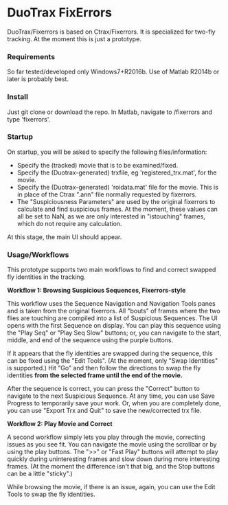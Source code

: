 # DuoTrax FixErrors #

DuoTrax/Fixerrors is based on Ctrax/Fixerrors. It is specialized for two-fly tracking. At the moment this is just a prototype.

### Requirements ###

So far tested/developed only Windows7+R2016b. Use of Matlab R2014b or later is probably best.

### Install ###

Just git clone or download the repo. In Matlab, navigate to <DuoTraxFixErrors>/fixerrors and type 'fixerrors'.

### Startup ###

On startup, you will be asked to specify the following files/information:

* Specify the (tracked) movie that is to be examined/fixed.
* Specify the (Duotrax-generated) trxfile, eg 'registered_trx.mat', for the movie.
* Specify the (Duotrax-generated) 'roidata.mat' file for the movie. This is in place of the Ctrax ".ann" file normally requested by fixerrors.
* The "Suspiciousness Parameters" are used by the original fixerrors to calculate and find suspicious frames. At the moment, these values can all be set to NaN, as we are only interested in "istouching" frames, which do not require any calculation.

At this stage, the main UI should appear.

### Usage/Workflows ###

This prototype supports two main workflows to find and correct swapped fly identities in the tracking.

**Workflow 1: Browsing Suspicious Sequences, Fixerrors-style**

This workflow uses the Sequence Navigation and Navigation Tools panes and is taken from the original fixerrors. All "bouts" of frames where the two flies are touching are compiled into a list of Suspicious Sequences. The UI opens with the first Sequence on display. You can play this sequence using the "Play Seq" or "Play Seq Slow" buttons; or, you can navigate to the start, middle, and end of the sequence using the purple buttons.

If it appears that the fly identities are swapped during the sequence, this can be fixed using the "Edit Tools". (At the moment, only "Swap Identities" is supported.) Hit "Go" and then follow the directions to swap the fly identities **from the selected frame until the end of the movie.**

After the sequence is correct, you can press the "Correct" button to navigate to the next Suspicious Sequence. At any time, you can use Save Progress to temporarily save your work. Or, when you are completely done, you can use "Export Trx and Quit" to save the new/corrected trx file.

**Workflow 2: Play Movie and Correct**

A second workflow simply lets you play through the movie, correcting issues as you see fit. You can navigate the movie using the scrollbar or by using the play buttons. The ">>" or "Fast Play" buttons will attempt to play quickly during uninteresting frames and slow down during more interesting frames. (At the moment the difference isn't that big, and the Stop buttons can be a little "sticky".) 

While browsing the movie, if there is an issue, again, you can use the Edit Tools to swap the fly identities.